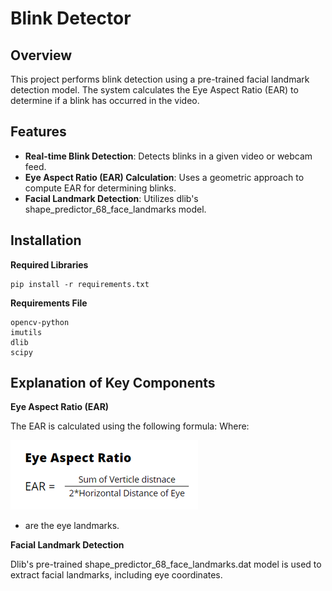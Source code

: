 # Blink Detector

## Overview

This project performs blink detection using a pre-trained facial landmark detection model. 
The system calculates the Eye Aspect Ratio (EAR) to determine if a blink has occurred in the video.

## Features

- **Real-time Blink Detection**: Detects blinks in a given video or webcam feed.
- **Eye Aspect Ratio (EAR) Calculation**: Uses a geometric approach to compute EAR for determining blinks.
- **Facial Landmark Detection**: Utilizes dlib's shape_predictor_68_face_landmarks model.

## Installation

**Required Libraries**
```
pip install -r requirements.txt
```

**Requirements File**
```
opencv-python
imutils
dlib
scipy
```

## Explanation of Key Components

**Eye Aspect Ratio (EAR)**

The EAR is calculated using the following formula: Where:

![EAR's formula](/images/image1.png)
- are the eye landmarks.

**Facial Landmark Detection**

Dlib's pre-trained shape_predictor_68_face_landmarks.dat model is used to extract facial landmarks, 
including eye coordinates.